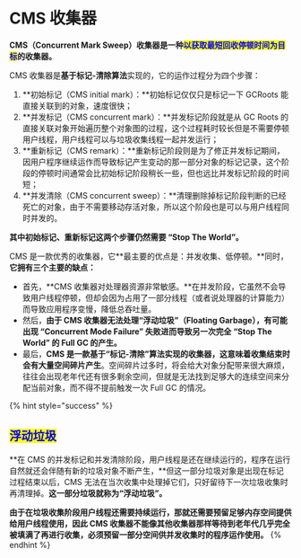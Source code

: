 # CMS 收集器

**CMS（Concurrent Mark Sweep）收集器是一种**<mark style="color:blue;">**以获取最短回收停顿时间为目标**</mark>**的收集器。**

CMS 收集器是**基于标记-清除算法**实现的，它的运作过程分为四个步骤：

1. **初始标记（CMS initial mark）：**初始标记仅仅只是标记一下 GCRoots 能直接关联到的对象，速度很快；
2. **并发标记（CMS concurrent mark）：**并发标记阶段就是从 GC Roots 的直接关联对象开始遍历整个对象图的过程，这个过程耗时较长但是不需要停顿用户线程，用户线程可以与垃圾收集线程一起并发运行；
3. **重新标记（CMS remark）：**重新标记阶段则是为了修正并发标记期间，因用户程序继续运作而导致标记产生变动的那一部分对象的标记记录，这个阶段的停顿时间通常会比初始标记阶段稍长一些，但也远比并发标记阶段的时间短；
4. **并发清除（CMS concurrent sweep）：**清理删除掉标记阶段判断的已经死亡的对象，由于不需要移动存活对象，所以这个阶段也是可以与用户线程同时并发的。

**其中初始标记、重新标记这两个步骤仍然需要 “Stop The World”。**

CMS 是一款优秀的收集器，它**最主要的优点是：并发收集、低停顿。**同时，**它拥有三个主要的缺点：**

* 首先，**CMS 收集器对处理器资源非常敏感。**在并发阶段，它虽然不会导致用户线程停顿，但却会因为占用了一部分线程（或者说处理器的计算能力）而导致应用程序变慢，降低总吞吐量。
* 然后，**由于 CMS 收集器无法处理“浮动垃圾”（Floating Garbage），有可能出现 “Concurrent Mode Failure” 失败进而导致另一次完全 “Stop The World” 的 Full GC 的产生。**
* 最后，**CMS 是一款基于“标记-清除”算法实现的收集器，这意味着收集结束时会有大量空间碎片产生**。空间碎片过多时，将会给大对象分配带来很大麻烦，往往会出现老年代还有很多剩余空间，但就是无法找到足够大的连续空间来分配当前对象，而不得不提前触发一次 Full GC 的情况。

{% hint style="success" %}
## <mark style="color:blue;">浮动垃圾</mark>

**在 CMS 的并发标记和并发清除阶段，用户线程是还在继续运行的，程序在运行自然就还会伴随有新的垃圾对象不断产生，**但这一部分垃圾对象是出现在标记过程结束以后，CMS 无法在当次收集中处理掉它们，只好留待下一次垃圾收集时再清理掉。**这一部分垃圾就称为“浮动垃圾”。**&#x20;

**由于在垃圾收集阶段用户线程还需要持续运行，那就还需要预留足够内存空间提供给用户线程使用，因此 CMS 收集器不能像其他收集器那样等待到老年代几乎完全被填满了再进行收集，必须预留一部分空间供并发收集时的程序运作使用。**
{% endhint %}

